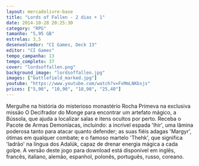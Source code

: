 ```yaml
---
layout: mercadolivre-base
title: "Lords of Fallen - 2 dias + 1"
date: 2014-10-28 20:25:30
category: "RPG"
tamanho: "5,95 GB"
estrelas: 3,5
desenvolvedor: "CI Games, Deck 13"
editor: "CI Games"
tempo_campanha: 13
tempo_completo: 37
cover: "lordsoffallen.png"
background_image: "lordsoffallen.jpg"
images: ["battlefield_marked.jpg"]
youtube: "https://www.youtube.com/watch?v=FxMmLNKbsjs"
prices: ["5,90", "10,90", "18,90", "25,40"]
---
```


Mergulhe na história do misterioso monastério Rocha Primeva na exclusiva missão O Decifrador do Monge para encontrar um artefato mágico, a Bússola, que ajuda a localizar salas e itens ocultos por perto. Receba o Pacote de Armas Demoníacas, incluindo: a incrível espada 'Ihir', uma lâmina poderosa tanto para atacar quanto defender; as suas fiéis adagas 'Margyr', ótimas em qualquer combate; e o famoso martelo 'Thehk', que significa 'ladrão' na língua dos Adalúk, capaz de drenar energia mágica a cada golpe. A versão deste jogo para download está disponível em inglês, francês, italiano, alemão, espanhol, polonês, português, russo, coreano.
